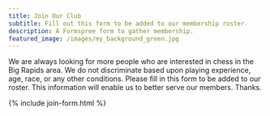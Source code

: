```yaml
---
title: Join Our Club
subtitle: Fill out this form to be added to our membership roster.
description: A Formspree form to gather membership.
featured_image: /images/my_background_green.jpg
---
```


We are always looking for more people who are interested in chess in the Big Rapids area. We do not discriminate based upon playing experience, age, race, or any other conditions. Please fill in this form to be added to our roster. This information will enable us to better serve our members. Thanks.

{% include join-form.html %}

